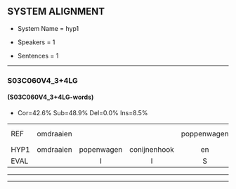 
## SYSTEM ALIGNMENT

- System Name = hyp1

- Speakers = 1

- Sentences = 1

---

### S03C060V4_3+4LG

#### (S03C060V4_3+4LG-words)

- Cor=42.6%	Sub=48.9%	Del=0.0%	Ins=8.5%

|  |  |  |  |  |  |  |  |  |  |  |  |  |  |  |  |  |  |  |  |  |  |  |  |  |  |  |  |  |  |  |  |  |  |  |  |  |  |  |  |  |  |  |  |  |  |  |  |
|:--- |:---:|:---:|:---:|:---:|:---:|:---:|:---:|:---:|:---:|:---:|:---:|:---:|:---:|:---:|:---:|:---:|:---:|:---:|:---:|:---:|:---:|:---:|:---:|:---:|:---:|:---:|:---:|:---:|:---:|:---:|:---:|:---:|:---:|:---:|:---:|:---:|:---:|:---:|:---:|:---:|:---:|:---:|:---:|:---:|:---:|:---:|:---:|
| REF | omdraaien |  |  | poppenwagen | konijnenhok | elastiekje | ruziemaken | teddybeer | dierentuin | paddenstoelen | verstoppertje | wasmachine | fototoestel | toiletpapier | vrachtwagen | buurmannen | vogelkooi | olifant | *(schommel) | schommelen |  |  | iedereen | schoenenwinkel | * | knutselen | ophangen | verjaardag | sprookjesboek | tandenborstel | lucifer | slaapkamer | achterdeur | ziekenhuis | nieuwsgierig | afblijven | kabouter | washandje | sneeuwwitje | goeiendag | vakantie | limonade | autorijden | eindelijk | familie | * | chocolade |
| HYP1 | omdraaien | popenwagen | conijnenhook | en | lastiekje | ruzie | maken | tedibe | dierentaan | paddenstolen | verstoppertje | wasmachine | fototostel | toiletpapier | vrachtwagen | buurmannen | vogelkooi | olifant | schommel | schommelen | edereyn | schoon | schoon | winkel | knutseren | oophengen | van | jares | sprokisbook | tandenborstel | lucifer | slaapkamer | achterdeur | tekenhuis | nieuwsgierig | afblerren | kapouter | washangdje | sneeuwwitje | goeiendag | vakantie | limonade | outoreden | eindelijk | familie | coca | cocolade |
| EVAL |  | I | I | S | S | S | S | S | S | S |  |  | S |  |  |  |  |  | S |  | I | I | S | S | S | S | S | S | S |  |  |  |  | S |  | S | S | S |  |  |  |  | S |  |  | S | S |
---

---
